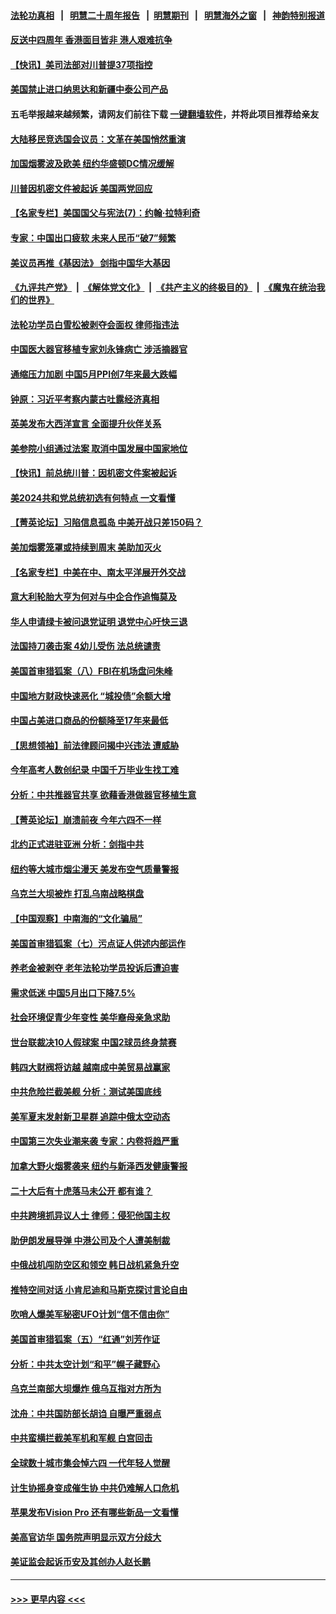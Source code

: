 #### [法轮功真相](https://github.com/gfw-breaker/truth/blob/master/README.md?t=0) &nbsp;&nbsp;|&nbsp;&nbsp; [明慧二十周年报告](https://github.com/gfw-breaker/mh-reports/blob/master/README.md?t=0) &nbsp;&nbsp;|&nbsp;&nbsp;[明慧期刊](https://github.com/gfw-breaker/mh-qikan) &nbsp;&nbsp;|&nbsp;&nbsp; [明慧海外之窗](https://github.com/gfw-breaker/mh-news/blob/master/README.md?t=0) &nbsp;&nbsp;|&nbsp;&nbsp; [神韵特别报道](https://github.com/gfw-breaker/mh-news/blob/master/shenyun.md?t=0)
#### [反送中四周年 香港面目皆非 港人艰难抗争](../pages/nf4514/n14011193.md?t=06101243) 
#### [【快讯】美司法部对川普提37项指控](../pages/nf4514/n14013395.md?t=06101243) 
#### [美国禁止进口纳思达和新疆中泰公司产品](../pages/nf4514/n14013388.md?t=06101243) 
#### 五毛举报越来越频繁，请网友们前往下载 [一键翻墙软件](https://github.com/gfw-breaker/ssr-accounts)，并将此项目推荐给亲友
#### [大陆移民竞选国会议员：文革在美国悄然重演](../pages/nf4514/n14012813.md?t=06101243) 
#### [加国烟雾波及欧美 纽约华盛顿DC情况缓解](../pages/nf4514/n14013313.md?t=06101243) 
#### [川普因机密文件被起诉 美国两党回应](../pages/nf4514/n14013173.md?t=06101243) 
#### [【名家专栏】美国国父与宪法(7)：约翰‧拉特利奇](../pages/nf4514/n14013209.md?t=06101243) 
#### [专家：中国出口疲软 未来人民币“破7”频繁](../pages/nf4514/n14013081.md?t=06101243) 
#### [美议员再推《基因法》 剑指中国华大基因](../pages/nf4514/n14013083.md?t=06101243) 
#### [《九评共产党》](https://github.com/begood0513/9ping.md/blob/master/README.md) &nbsp;|&nbsp; [《解体党文化》](../../../../jtdwh.md/blob/master/README.md)  &nbsp;|&nbsp; [《共产主义的终极目的》](../../../../gczydzjmd.md/blob/master/README.md) &nbsp;|&nbsp; [《魔鬼在统治我们的世界》](../../../../mgztzwmdsj.md/blob/master/README.md) 
#### [法轮功学员白雪松被剥夺会面权 律师指违法](../pages/nf4514/n14012545.md?t=06101243) 
#### [中国医大器官移植专家刘永锋病亡 涉活摘器官](../pages/nf4514/n14012776.md?t=06101243) 
#### [通缩压力加剧 中国5月PPI创7年来最大跌幅](../pages/nf4514/n14012933.md?t=06101243) 
#### [钟原：习近平考察内蒙古吐露经济真相](../pages/nf4514/n14012759.md?t=06101243) 
#### [英美发布大西洋宣言 全面提升伙伴关系](../pages/nf4514/n14012878.md?t=06101243) 
#### [美参院小组通过法案 取消中国发展中国家地位](../pages/nf4514/n14012741.md?t=06101243) 
#### [【快讯】前总统川普：因机密文件案被起诉](../pages/nf4514/n14012714.md?t=06101243) 
#### [美2024共和党总统初选有何特点 一文看懂](../pages/nf4514/n14012513.md?t=06101243) 
#### [【菁英论坛】习陷信息孤岛 中美开战只差150码？](../pages/nf4514/n14012675.md?t=06101243) 
#### [美加烟雾笼罩或持续到周末 美助加灭火](../pages/nf4514/n14012355.md?t=06101243) 
#### [【名家专栏】中美在中、南太平洋展开外交战](../pages/nf4514/n14011698.md?t=06101243) 
#### [意大利轮胎大亨为何对与中企合作追悔莫及](../pages/nf4514/n14011825.md?t=06101243) 
#### [华人申请绿卡被问退党证明 退党中心吁快三退](../pages/nf4514/n14012199.md?t=06101243) 
#### [法国持刀袭击案 4幼儿受伤 法总统谴责](../pages/nf4514/n14012486.md?t=06101243) 
#### [美国首审猎狐案（八）FBI在机场盘问朱峰](../pages/nf4514/n14012186.md?t=06101243) 
#### [中国地方财政快速恶化 “城投债”余额大增](../pages/nf4514/n14012242.md?t=06101243) 
#### [中国占美进口商品的份额降至17年来最低](../pages/nf4514/n14012106.md?t=06101243) 
#### [【思想领袖】前法律顾问揭中兴违法 遭威胁](../pages/nf4514/n14001882.md?t=06101243) 
#### [今年高考人数创纪录 中国千万毕业生找工难](../pages/nf4514/n14011922.md?t=06101243) 
#### [分析：中共推器官共享 欲藉香港做器官移植生意](../pages/nf4514/n14011721.md?t=06101243) 
#### [【菁英论坛】崩溃前夜 今年六四不一样](../pages/nf4514/n14011950.md?t=06101243) 
#### [北约正式进驻亚洲 分析：剑指中共](../pages/nf4514/n14011185.md?t=06101243) 
#### [纽约等大城市烟尘漫天 美发布空气质量警报](../pages/nf4514/n14011807.md?t=06101243) 
#### [乌克兰大坝被炸 打乱乌南战略棋盘](../pages/nf4514/n14011671.md?t=06101243) 
#### [【中国观察】中南海的“文化骗局”](../pages/nf4514/n14011551.md?t=06101243) 
#### [美国首审猎狐案（七）污点证人供述内部运作](../pages/nf4514/n14011455.md?t=06101243) 
#### [养老金被剥夺 老年法轮功学员投诉后遭迫害](../pages/nf4514/n14011154.md?t=06101243) 
#### [需求低迷 中国5月出口下降7.5%](../pages/nf4514/n14011567.md?t=06101243) 
#### [社会环境促青少年变性 美华裔母亲急求助](../pages/nf4514/n14010747.md?t=06101243) 
#### [世台联裁决10人假球案 中国2球员终身禁赛](../pages/nf4514/n14011243.md?t=06101243) 
#### [韩四大财阀将访越 越南成中美贸易战赢家](../pages/nf4514/n14010679.md?t=06101243) 
#### [中共危险拦截美舰 分析：测试美国底线](../pages/nf4514/n14010646.md?t=06101243) 
#### [美军夏末发射新卫星群 追踪中俄太空动态](../pages/nf4514/n14011506.md?t=06101243) 
#### [中国第三次失业潮来袭 专家：内卷将趋严重](../pages/nf4514/n14011445.md?t=06101243) 
#### [加拿大野火烟雾袭来 纽约与新泽西发健康警报](../pages/nf4514/n14011245.md?t=06101243) 
#### [二十大后有十虎落马未公开 都有谁？](../pages/nf4514/n14011401.md?t=06101243) 
#### [中共跨境抓异议人士 律师：侵犯他国主权](../pages/nf4514/n14011296.md?t=06101243) 
#### [助伊朗发展导弹 中港公司及个人遭美制裁](../pages/nf4514/n14011254.md?t=06101243) 
#### [中俄战机闯防空区和领空 韩日战机紧急升空](../pages/nf4514/n14011109.md?t=06101243) 
#### [推特空间对话 小肯尼迪和马斯克探讨言论自由](../pages/nf4514/n14011163.md?t=06101243) 
#### [吹哨人爆美军秘密UFO计划“信不信由你”](../pages/nf4514/n14011155.md?t=06101243) 
#### [美国首审猎狐案（五）“红通”刘芳作证](../pages/nf4514/n14010814.md?t=06101243) 
#### [分析：中共太空计划“和平”幌子藏野心](../pages/nf4514/n14009986.md?t=06101243) 
#### [乌克兰南部大坝爆炸 俄乌互指对方所为](../pages/nf4514/n14010889.md?t=06101243) 
#### [沈舟：中共国防部长胡诌 自曝严重弱点](../pages/nf4514/n14010773.md?t=06101243) 
#### [中共蛮横拦截美军机和军舰 白宫回击](../pages/nf4514/n14010602.md?t=06101243) 
#### [全球数十城市集会悼六四 一代年轻人觉醒](../pages/nf4514/n14010437.md?t=06101243) 
#### [计生协摇身变成催生协 中共仍难解人口危机](../pages/nf4514/n14010578.md?t=06101243) 
#### [苹果发布Vision Pro 还有哪些新品一文看懂](../pages/nf4514/n14010535.md?t=06101243) 
#### [美高官访华 国务院声明显示双方分歧大](../pages/nf4514/n14010569.md?t=06101243) 
#### [美证监会起诉币安及其创办人赵长鹏](../pages/nf4514/n14010534.md?t=06101243) 

----
#### [ >>> 更早内容 <<< ](../indexes/nf4514-earlier.md)
